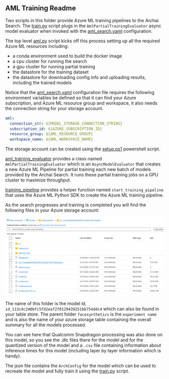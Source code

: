 ## AML Training Readme

Two scripts in this folder provide Azure ML training pipelines to the Archai Search.
The [train.py](../../train.py) script plugs in the `AmlPartialTrainingEvaluator`
async model evaluator when invoked with the [aml_search.yaml](../../confs/aml_search.yaml) configuration.

The top level [aml.py](../../aml.py) script kicks off this process setting up all the
required Azure ML resources including:
- a conda environment used to build the docker image
- a cpu cluster for running the search
- a gpu cluster for running partial training
- the datastore for the training dataset
- the datastore for downloading config info and uploading results, including the trained models

Notice that the [aml_search.yaml](../../confs/aml_search.yaml) configuration
file requires the following environment variables be defined so that it can find your Azure subscription,
and Azure ML resource group and workspace, it also needs the connection string for your storage account.

```yaml
aml:
  connection_str: ${MODEL_STORAGE_CONNECTION_STRING}
  subscription_id: ${AZURE_SUBSCRIPTION_ID}
  resource_group: ${AML_RESOURCE_GROUP}
  workspace_name: ${AML_WORKSPACE_NAME}
```

The storage account can be created using the [setup.ps1](../docker/quantizer/setup.ps1) powershell script.

[aml_training_evaluator](aml_training_evaluator.py) provides a class named
`AmlPartialTrainingEvaluator` which is an `AsyncModelEvaluator` that creates a new Azure ML Pipeline
for partial training each new batch of models provided by the Archai Search.  It runs these partial
training jobs on a GPU cluster to maximize throughput.

[training_pipeline](training_pipeline.py) provides a helper function named `start_training_pipeline`
that uses the Azure ML Python SDK to create the Azure ML training pipeline.

As the search progresses and training is completed you will find the following files in your
Azure storage account:

![store](../images/store.png)

The name of this folder is the model id, `id_113c4c240bfc5fd2eaf2f0129439251bb754ddc4` which can also
be found in your table store.  The parent folder `facesynthetics` is the `experiment name` and is also
the name of your azure storage table containing the overall summary for all the models processed.

You can see here that Qualcomm Snapdragon processing was also done on this model, so you see the .dlc
files there for the model and for the quantized version of the model and a `.csv` file containing
information about inference times for this model (including layer by layer information which is handy).

The json file contains the `ArchConfig` for the model which can be used to recreate the model
and fully train it using the [train.py](../../train.py) script.